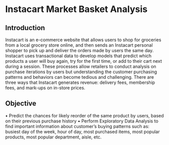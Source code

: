 # Instacart Market Basket Analysis

## Introduction
Instacart is an e-commerce website that allows users to shop for groceries from a local grocery
store online, and then sends an Instacart personal shopper to pick up and deliver the orders made
by users the same day. Instacart uses transactional data to develop models that predict which
products a user will buy again, try for the first time, or add to their cart next during a session.
These processes allow retailers to conduct analysis on purchase iterations by users but
understanding the customer purchasing patterns and behaviors can become tedious and
challenging. There are three ways that Instacart generates revenue: delivery fees, membership fees,
and mark-ups on in-store prices.

## Objective
• Predict the chances for likely reorder of the same product by users, based on their previous purchase history
• Perform Exploratory Data Analysis to find important information about customer’s buying patterns such as: busiest day of
  the week, hour of day, most purchased items, most popular products, most popular department, aisle, etc.
